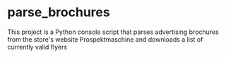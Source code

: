 # parse_brochures
This project is a Python console script that parses advertising brochures from the store's website Prospektmaschine and downloads a list of currently valid flyers
